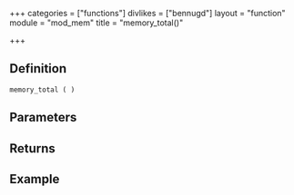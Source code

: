 +++
categories = ["functions"]
divlikes = ["bennugd"]
layout = "function"
module = "mod_mem"
title = "memory_total()"

+++

## Definition

    memory_total ( )

## Parameters

## Returns

## Example
